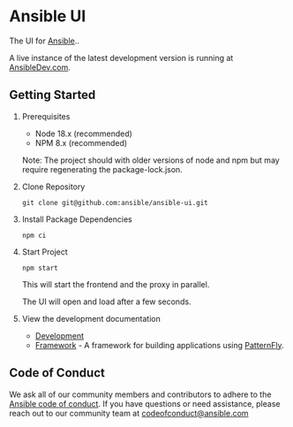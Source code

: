 # Ansible UI

The UI for [Ansible](https://www.ansible.com)..

A live instance of the latest development version is running at [AnsibleDev.com](https://ansibledev.com).

## Getting Started

1. Prerequisites

   - Node 18.x (recommended)
   - NPM 8.x (recommended)

   Note: The project should with older versions of node and npm but may require regenerating the package-lock.json.

2. Clone Repository

   ```
   git clone git@github.com:ansible/ansible-ui.git
   ```

3. Install Package Dependencies

   ```
   npm ci
   ```

4. Start Project

   ```
   npm start
   ```

   This will start the frontend and the proxy in parallel.

   The UI will open and load after a few seconds.

5. View the development documentation

   - [Development](./docs/DEVELOPMENT.md)
   - [Framework](./framework/README.md) - A framework for building applications using [PatternFly](https://www.patternfly.org).

## Code of Conduct

We ask all of our community members and contributors to adhere to the [Ansible code of conduct](http://docs.ansible.com/ansible/latest/community/code_of_conduct.html). If you have questions or need assistance, please reach out to our community team at [codeofconduct@ansible.com](mailto:codeofconduct@ansible.com)
